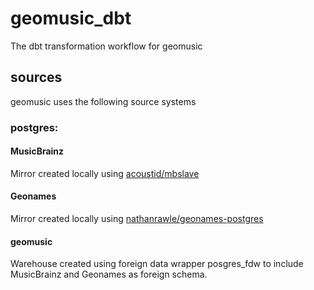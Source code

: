 # geomusic_dbt
The dbt transformation workflow for geomusic

## sources
geomusic uses the following source systems
### postgres:
#### MusicBrainz
Mirror created locally using [acoustid/mbslave][mbslave]

#### Geonames
Mirror created locally using [nathanrawle/geonames-postgres][geonames-postgres]

#### geomusic
Warehouse created using foreign data wrapper posgres_fdw to include MusicBrainz and Geonames as foreign schema.

[mbslave]: https://github.com/acoustid/mbslave
[geonames-postgres]: https://github.com/nathanrawle/geonames-postgres
